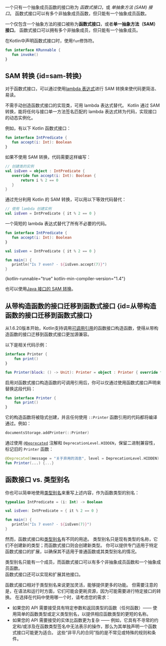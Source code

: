[//]: # (title: 函数式编程（SAM）接口)

一个只有一个抽象成员函数的接口称为 _函数式接口_，或 _单抽象方法 (SAM) 接口_。
函数式接口可以有多个非抽象成员函数，但只能有一个抽象成员函数。

一个仅包含一个抽象方法的接口被称为**函数式接口**，或者**单一抽象方法（SAM）接口**。
函数式接口可以拥有多个非抽象成员，但只能有一个抽象成员。

在Kotlin中声明函数式接口时，使用`fun`修饰符。

```kotlin
fun interface KRunnable {
   fun invoke()
}
```

## SAM 转换 {id=sam-转换}

对于函数式接口，可以通过使用[lambda 表达式](lambdas.md#lambda-expressions-and-anonymous-functions)进行 SAM 转换来使代码更简洁、易读。

不需手动创造函数式接口的实现类，可用 lambda 表达式替代。
Kotlin 通过 SAM 转换，能将任何与接口单一方法签名匹配的 lambda 表达式转为代码，实现接口的动态实例化。

例如，有以下 Kotlin 函数式接口：

```kotlin
fun interface IntPredicate {
   fun accept(i: Int): Boolean
}
```

如果不使用 SAM 转换，代码需要这样编写：

```kotlin
// 创建类的实例
val isEven = object : IntPredicate {
   override fun accept(i: Int): Boolean {
       return i % 2 == 0
   }
}
```

通过充分利用 Kotlin 的 SAM 转换，可以用以下等效代码替代：

```kotlin
// 使用 lambda 创建实例
val isEven = IntPredicate { it % 2 == 0 }
```

一个简短的 lambda 表达式替代了所有不必要的代码。

```kotlin
fun interface IntPredicate {
   fun accept(i: Int): Boolean
}

val isEven = IntPredicate { it % 2 == 0 }

fun main() {
   println("Is 7 even? - ${isEven.accept(7)}")
}
```
{kotlin-runnable="true" kotlin-min-compiler-version="1.4"}

也可以使用[Java 接口的 SAM 转换](java-interop.md#sam-conversions)。

## 从带构造函数的接口迁移到函数式接口 {id=从带构造函数的接口迁移到函数式接口}

从1.6.20版本开始，Kotlin支持调用[可调用引用](reflection.md#可调用引用)的函数接口构造函数，使得从带构造函数的接口迁移到函数式接口更加源兼容。

以下是相关代码示例：

```kotlin
interface Printer { 
    fun print() 
}

fun Printer(block: () -> Unit): Printer = object : Printer { override fun print() = block() }
```

启用对函数式接口构造函数的可调用引用后，你可以仅通过使用函数式接口声明来替换这段代码：

```kotlin
fun interface Printer { 
    fun print()
}
```

它的构造函数将被隐式创建，并且任何使用 `::Printer` 函数引用的代码都将编译通过。例如：

```kotlin
documentsStorage.addPrinter(::Printer)
```

通过使用 [`@Deprecated`](https://kotlinlang.org/api/latest/jvm/stdlib/kotlin/-deprecated/) 注解和 `DeprecationLevel.HIDDEN`，保留二进制兼容性，标记旧的 `Printer` 函数：

```kotlin
@Deprecated(message = "关于弃用的消息", level = DeprecationLevel.HIDDEN)
fun Printer(...) {...}
```

## 函数接口 vs. 类型别名

你也可以简单地使用[类型别名](type-aliases.md)来重写上述内容，作为函数类型的别名：

```kotlin
typealias IntPredicate = (i: Int) -> Boolean

val isEven: IntPredicate = { it % 2 == 0 }

fun main() {
   println("Is 7 even? - ${isEven(7)}")
}
```

然而，函数式接口和[类型别名](type-aliases.md)有不同的用途。
类型别名只是现有类型的名称，它们不创建新的类型；而函数式接口则会创建新类型。
<tooltip term="直译">你可以提供专门适用于特定函数式接口的扩展，以确保其不适用于普通函数或其类型别名的情况。</tooltip>

类型别名只能有一个成员，而函数式接口可以有多个非抽象成员函数和一个抽象成员函数。  
函数式接口还可以实现和扩展其他接口。

函数式接口相对于类型别名来说更加灵活，能够提供更多的功能。
但需要注意的是，在语法和运行时方面，它们可能会更耗资源，因为可能需要进行特定接口的转换。
在选择在代码中使用哪一个时，请考虑您的需求：
- 如果您的 API 需要接受具有特定参数和返回类型的函数（任何函数）—— 使用简单的函数类型或定义类型别名，以提供相应函数类型的更短的名称。
- 如果您的 API 需要接受的实体比函数更为复杂 ——
  例如，它具有不寻常的约定和/或涉及在函数类型签名中无法表示的操作，那么为其单独声明一个函数式接口可能更为适合。
  这些“非平凡的合同”指的是不常见或特殊的规则和条件。
